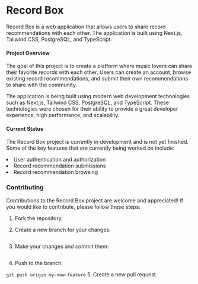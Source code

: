 # Record Box


Record Box is a web application that allows users to share record recommendations with each other. The application is built using Next.js, Tailwind CSS, PostgreSQL, and TypeScript.

#### Project Overview

The goal of this project is to create a platform where music lovers can share their favorite records with each other. Users can create an account, browse existing record recommendations, and submit their own recommendations to share with the community.

The application is being built using modern web development technologies such as Next.js, Tailwind CSS, PostgreSQL, and TypeScript. These technologies were chosen for their ability to provide a great developer experience, high performance, and scalability.

#### Current Status
The Record Box project is currently in development and is not yet finished. Some of the key features that are currently being worked on include:

<li>User authentication and authorization</li>
<li>Record recommendation submissions</li>
<li>Record recommendation browsing</li>

### Contributing

Contributions to the Record Box project are welcome and appreciated! If you would like to contribute, please follow these steps:
1. Fork the repository.

2. Create a new branch for your changes:
    ```git checkout -b my-new-feature
    ```
3. Make your changes and commit them:
```git commit -am 'Add some feature'
```
4. Push to the branch:

```git push origin my-new-feature```
5. Create a new pull request.


